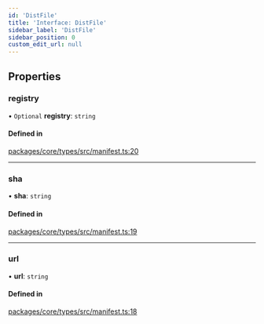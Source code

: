 ```yaml
---
id: 'DistFile'
title: 'Interface: DistFile'
sidebar_label: 'DistFile'
sidebar_position: 0
custom_edit_url: null
---
```


## Properties

### registry

• `Optional` **registry**: `string`

#### Defined in

[packages/core/types/src/manifest.ts:20](https://github.com/verdaccio/verdaccio/blob/10057a4ff/packages/core/types/src/manifest.ts#L20)

---

### sha

• **sha**: `string`

#### Defined in

[packages/core/types/src/manifest.ts:19](https://github.com/verdaccio/verdaccio/blob/10057a4ff/packages/core/types/src/manifest.ts#L19)

---

### url

• **url**: `string`

#### Defined in

[packages/core/types/src/manifest.ts:18](https://github.com/verdaccio/verdaccio/blob/10057a4ff/packages/core/types/src/manifest.ts#L18)

